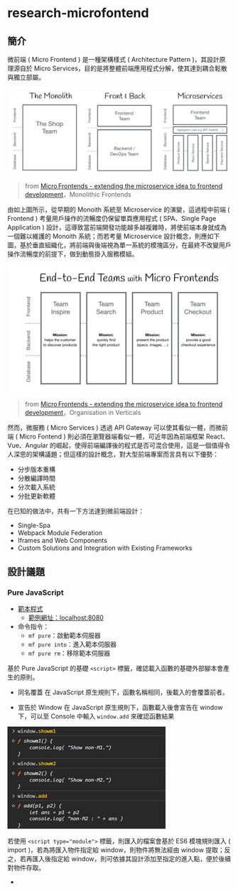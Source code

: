 # research-microfontend

## 簡介

微前端 ( Micro Frontend ) 是一種架構樣式 ( Architecture Pattern )，其設計原理源自於 Micro Services，目的是將整體前端應用程式分解，使其達到耦合鬆散與獨立部屬。

![](./doc/img/monolith-frontback-microservices.png)
> from [Micro Frontends - extending the microservice idea to frontend development](https://micro-frontends.org/)，Monolithic Frontends

由如上圖所示，從早期的 Monoith 系統至 Microservice 的演變，這過程中前端 ( Frontend ) 考量用戶操作的流暢度仍保留單頁應用程式 ( SPA、Single Page Application ) 設計，這導致當前端開發功能越多越複雜時，將使前端本身就成為一個難以維護的 Monoith 系統；而若考量 Microservice 設計概念，則應如下圖，基於垂直組織化，將前端與後端視為單一系統的模塊區分，在最終不改變用戶操作流暢度的前提下，做到動態掛入服務模組。

![](./doc/img/verticals-headline.png)
> from [Micro Frontends - extending the microservice idea to frontend development](https://micro-frontends.org/)，Organisation in Verticals

然而，微服務 ( Micro Services ) 透過 API Gateway 可以使其看似一體，而微前端 ( Micro Fontend ) 則必須在瀏覽器端看似一體，可近年因為前端框架 React、Vue、Angular 的崛起，使得前端編譯後的程式是否可混合使用，這是一個值得令人深思的架構議題；但這樣的設計概念，對大型前端專案而言具有以下優勢：

+ 分步版本重構
+ 分散編譯時間
+ 分次載入系統
+ 分批更新軟體

在已知的做法中，共有一下方法達到微前端設計：

+ Single-Spa
+ Webpack Module Federation
+ Iframes and Web Components
+ Custom Solutions and Integration with Existing Frameworks

## 設計議題

### Pure JavaScript

+ [範本程式](./app/pure)
    - [範例網址：localhost:8080](http://localhost:8080/)
+ 命令指令：
    - ```mf pure```：啟動範本伺服器
    - ```mf pure into```：進入範本伺服器
    - ```mf pure rm```：移除範本伺服器

基於 Pure JavaScript 的基礎 ```<script>``` 標籤，確認載入函數的基礎外部腳本會產生的原則。

+ 同名覆蓋
在 JavaScript 原生規則下，函數名稱相同，後載入的會覆蓋前者。

+ 宣告於 Window
在 JavaScript 原生規則下，函數載入後會宣告在 window 下，可以至 Console 中輸入 ```window.add``` 來確認函數結果

![](./doc/img/pure-demo-001.png)

若使用 ```<script type="module">``` 標籤，則匯入的檔案會基於 ES6 模塊規則匯入 ( import )，若為將匯入物件指定給 window，則物件將無法經由 window 提取；反之，若再匯入後指定給 window，則可依據其設計添加至指定的進入點，便於後續對物件存取。

+ [<script>: type attribute](https://developer.mozilla.org/en-US/docs/Web/HTML/Element/script/type)
    - [JavaScript modules - MDN](https://developer.mozilla.org/en-US/docs/Web/JavaScript/Guide/Modules)
    - [SCRIPT 標籤與模組](https://openhome.cc/zh-tw/javascript/script/module/)

![](./doc/img/pure-demo-002.png)

此外，由於匯入並指定給 Window 的方式有所差別，可以看到指定後的物件結構並不相同。

+ ```window.m1``` 是在模組檔案最尾端添加，這樣使用模組在 window 的名稱為固定
+ ```window.m2``` 是在模組匯入後由 index.html 內添加進 window，這樣使用模組在 window 的名稱可於載入後再決定

### Web component

+ [範本程式](./app/webcom)
    - [範例網址：localhost:8081](http://localhost:8081/)
+ 命令指令：
    - ```mf webcom```：啟動範本伺服器
    - ```mf webcom into```：進入範本伺服器
    - ```mf webcom rm```：移除範本伺服器

![](./doc/img/webcom-shadow-dom.png)
> from [Web Components and Types it’s Includes in LWC](https://jayakrishnasfdc.wordpress.com/2020/11/29/web-components-and-types-its-includes-in-lwc/)

Web Component 是基於 [HTMLElement](https://developer.mozilla.org/en-US/docs/Web/API/HTMLElement) 的 DOM API，以此封裝 HTML、CSS、JS 設定與行為，從而完成具有獨立可重複利用的元件；而構成其封裝，主要有三個功能：

+ Custom Elements：用於宣告繼承 HTMLElement 的類別，實際在 DOM 中的標籤名稱
+ Shadow DOM：另 HTMLElement 具有自己的 DOM Tree，並確 HTMLElement 中的 HTML、CSS、JS 僅影響自身的 DOM
+ HTML Templates：透過載入額外宣告的 HTML 樣板，替代 HTMLElement 內經由 DOM API 逐個建立的 DOM 內容

對於 Web Component 其他的功能與運用可以參考 MDN 在 [web-components-examples](https://github.com/mdn/web-components-examples/) 中的範例，而其中最主要的設計是 Shadow DOM，基於以下特性，可令其成為 [iframe](https://developer.mozilla.org/en-US/docs/Web/HTML/Element/iframe) 替代解決方案：

+ Isolated DOM：隔絕性，Shadow DOM 可視為 DOM 中的 DOM，因保有自身的 DOM Tree，使其下的 HTML、CSS、JS 可與上層的 DOM 隔離。
+ Scoped CSS：因隔絕性，Shadow DOM 中定義的 CSS 作用範圍僅限 Shadow DOM。
+ Composition：因隔絕性，Shadow DOM 內的 DOM Tree 獨立於外，因此，可基於 ```<select>```、```<form>``` 等元素構成期望的互動行為。

嚴格來說，Web Component 是 ```<script type="module">``` 的一種延伸運用，先透過 es6 模組的獨立性載入程式，在程式載入完畢後宣告自身類別對應的元素名稱，並基於其自身 Shadwo DOM 特性，做到內部獨立的特性，從而讓整個 HTML 主頁能反覆利用該元素。

而範本程式主要基於前述三功能設計：

+ ```com-1```，基於 HTMLElement 宣告類別，並新增元素至畫面
    - 本範例內宣告 ```<style>``` 於此，可以發現此處宣告的樣式影響了整體的 ```div``` 文字顏色
+ ```com-2```，基於 HTMLElement 宣告類別，並新增元素至自身的 Shadwo DOM 中
    - 本範例內宣告 ```<style>``` 於此，可以可以發現此處宣告的樣式僅影響了 Shadow DOM 中的 ```div``` 文字顏色
+ ```com-3```，基於 HTMLElement 宣告類別，並將外部的 HTML 樣式添加自 Shadwo DOM 中

### Webpack

#### Base

+ [範本程式](./app/webpack)
    - [範例網址：localhost:8082](http://localhost:8082/)
+ 命令指令：
    - ```mf webpack base```：啟動範本伺服器，伺服器內容來源於編譯 Webpack 專案
    - ```mf webpack base rm```：移除範本伺服器
    - ```mf webpack base dev```：啟動開發環境容器，並以 bash 進入容器內
    - ```mf webpack base serve```：啟動 Webpack 開發伺服器
    - ```mf webpack base build```：編譯 Webpack 專案

基於 Webpack 進行 JavaScript 封裝，本質上，藉由 Webpack 的封裝並未於直接撰寫有何差別，只是 Webpack 可提供諸如開發伺服器、JS 與 CSS 整合與壓縮，這些常用的開發工具與產品化處理流程；若配合 Webpack 的 [Multiple Entry Points](https://webpack.js.org/concepts/output/#multiple-entry-points)，可針對各個 Web Component 進行編譯與獨立輸出，並自動合併至 HTML 主頁中。

#### Multiple project

+ [範本程式](./app/webpack-multi)
    - [範例網址：localhost:8083](http://localhost:8083/)
+ 命令指令：
    - ```mf webpack multi```：啟動範本伺服器，伺服器內容來源於編譯 Webpack 專案
    - ```mf webpack multi rm```：移除範本伺服器
    - ```mf webpack multi dev```：啟動開發環境容器，並以 bash 進入容器內
    - ```mf webpack multi build [--hoem|--com1|--com2]```：編譯 Webpack 專案

基於 Webpack 的 Base 設計延伸，將專案中的 com-1、com-2 兩個 Web Component 獨立成 Webpack 專案，並修改 home 中的 index.html 來設定載入元件，並呈現內容。

就結構來說，這樣的設計符合對微前端的專案分離，並獨力編譯的結構，但對於動態掛載或知悉應掛載內容部分仍需額外調整以簡化對 home 的手動修改。

### Multiple Frontend Framework

建立不同前端框架的範本

+ [範本程式](./app/mff)
    - [範例網址：localhost:8083](http://localhost:8083/)
+ 命令指令：
    - ```mf mff```：啟動範本伺服器，伺服器內容來源於編譯 Webpack 專案
    - ```mf mff rm```：移除範本伺服器
    - ```mf mff dev```：進入專案建置容器
        + ```mf mff dev [home|react|vue|angular]``` 進入指定前端框架對應的建置容器
    - ```mf mff dev [home|react|vue|angular]```：編譯指定前端框架專案，並輸出到 cache/mff 目錄下

### Webpack Module Federation

基於 Webpack Module Federation 設計原理，建立不同前端框架的範本混用：

+ 基礎封裝 base 與存取原則
    + 模組登記、搜尋、取回方式
+ 基於框架的 web component
    + React 不同版本
    + React、Vue、Angular 框架混用

其設計應注意以下可能問題：

+ 多個封裝、分次載入運作
+ 一個頁面動態載入多個框架程式是否會有 JS 衝突
+ 如何正確呼叫到指定框架的內容

### Single-Spa

基於前述範本，使用 Single-Spa 框架。

## 文獻

+ [A Comprehensive Guide to Micro Frontend Architecture](https://medium.com/appfoster/a-comprehensive-guide-to-micro-frontend-architecture-cc0e31e0c053)
    - [Web Components - MDN ](https://developer.mozilla.org/en-US/docs/Web/API/Web_components)
        + [Micro Frontends - extending the microservice idea to frontend development](https://micro-frontends.org/)
        + [web-components-examples - MDN Github](https://github.com/mdn/web-components-examples/)
        + [Styling a Web Component](https://css-tricks.com/styling-a-web-component/)
        + [Web Component 學習筆記](https://johnnywang1994.github.io/book/articles/js/web-component.html)
        + [Shadow DOM ：獨立的Web組件](https://www.gss.com.tw/blog/shadow-dom-%EF%BC%9A%E7%8D%A8%E7%AB%8B%E7%9A%84web%E7%B5%84%E4%BB%B6)
        + iframe vs web component
            - [iFrames and Web Components | Thoughtful technologies](https://www.factorial.io/en/blog/building-towards-reusable-modular-web-iframes-and-web-components)
            - [Removing iframe and Switching to Web Component for the Most Popular PDF Viewer](https://apryse.com/blog/replacing-iframe-to-web-component)
    - [HTML <iframe> Tag - w3schools](https://www.w3schools.com/tags/tag_iframe.ASP)
        + [The Strengths and Benefits of Micro Frontends](https://www.toptal.com/front-end/micro-frontends-strengths-benefits)
    - [Module Federation - Webpack](https://webpack.js.org/concepts/module-federation/)
        + [微服務很夯，那你有聽過微前端嗎？初探 Micro Frontends 程式架構](https://medium.com/starbugs/e0a8469be601)
        + [[architecture] Micro-Frontends](https://pjchender.dev/system-design-and-architecture/architecture-udemy-microfrontend/)
+ [single-spa](https://single-spa.js.org/)
    - [Concept: Microfrontends](https://single-spa.js.org/docs/microfrontends-concept/)
